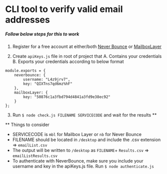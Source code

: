 # CLI tool to verify valid email addresses

##### Follow below steps for this to work
1. Register for a free account at either/both [Never Bounce](https://neverbounce.com/) or [MailboxLayer](https://mailboxlayer.com/)

2. Create `apiKeys.js` file in root of project that
A. Contains your credentials
B. Exports your credentials according to below format

```
module.exports = {
    neverbounce: {
        username: "L4z9jrv7",
        key: "QIXTns7qd6mz%hF"
    },
    mailboxLayer: {
        key: "50876c1a3fbd794d4841a3fd9e38ec92"
    }
};
```
3. Run `$ node check.js FILENAME SERVICECODE` and wait for the results **


** Things to consider
* SERVICECODE is `mbl` for Mailbox Layer or `nb` for Never Bounce
* FILENAME should be located in `/desktop` and include the .csv extension => `emailList.csv`
* The output will be written to `/desktop` as `FILENAME`+ `Results.csv` => `emailListResults.csv`
* To authenticate with NeverBounce, make sure you include your username and key in the apiKeys.js file. Run `$ node authenticate.js`